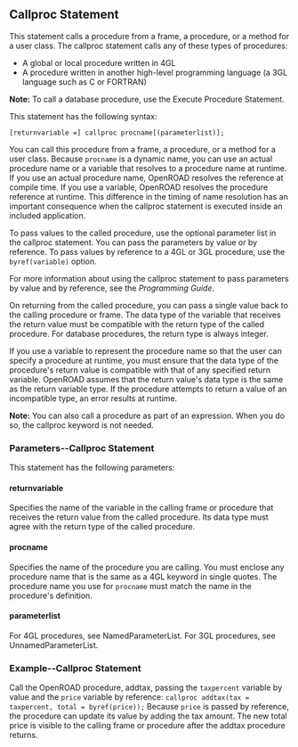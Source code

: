 ## Callproc Statement

This statement calls a procedure from a frame, a procedure, or a method for a user class. The callproc statement calls any of these types of procedures:

- A global or local procedure written in 4GL
- A procedure written in another high-level programming language (a 3GL language such as C or FORTRAN)

**Note:** To call a database procedure, use the Execute Procedure Statement.

This statement has the following syntax:

`[returnvariable =] callproc procname[(parameterlist)];`

You can call this procedure from a frame, a procedure, or a method for a user class. Because `procname` is a dynamic name, you can use an actual procedure name or a variable that resolves to a procedure name at runtime. If you use an actual procedure name, OpenROAD resolves the reference at compile time. If you use a variable, OpenROAD resolves the procedure reference at runtime. This difference in the timing of name resolution has an important consequence when the callproc statement is executed inside an included application.

To pass values to the called procedure, use the optional parameter list in the callproc statement. You can pass the parameters by value or by reference. To pass values by reference to a 4GL or 3GL procedure, use the `byref(variable)` option.

For more information about using the callproc statement to pass parameters by value and by reference, see the *Programming Guide*.

On returning from the called procedure, you can pass a single value back to the calling procedure or frame. The data type of the variable that receives the return value must be compatible with the return type of the called procedure. For database procedures, the return type is always integer.

If you use a variable to represent the procedure name so that the user can specify a procedure at runtime, you must ensure that the data type of the procedure's return value is compatible with that of any specified return variable. OpenROAD assumes that the return value's data type is the same as the return variable type. If the procedure attempts to return a value of an incompatible type, an error results at runtime.

**Note:** You can also call a procedure as part of an expression. When you do so, the callproc keyword is not needed.

### Parameters--Callproc Statement

This statement has the following parameters:

#### returnvariable

Specifies the name of the variable in the calling frame or procedure that receives the return value from the called procedure. Its data type must agree with the return type of the called procedure.

#### procname

Specifies the name of the procedure you are calling. You must enclose any procedure name that is the same as a 4GL keyword in single quotes. The procedure name you use for `procname` must match the name in the procedure's definition.

#### parameterlist

For 4GL procedures, see NamedParameterList.
For 3GL procedures, see UnnamedParameterList.

### Example--Callproc Statement

Call the OpenROAD procedure, addtax, passing the `taxpercent` variable by value and the `price` variable by reference:
`callproc addtax(tax = taxpercent, total = byref(price));`
Because `price` is passed by reference, the procedure can update its value by adding the tax amount. The new total price is visible to the calling frame or procedure after the addtax procedure returns.
